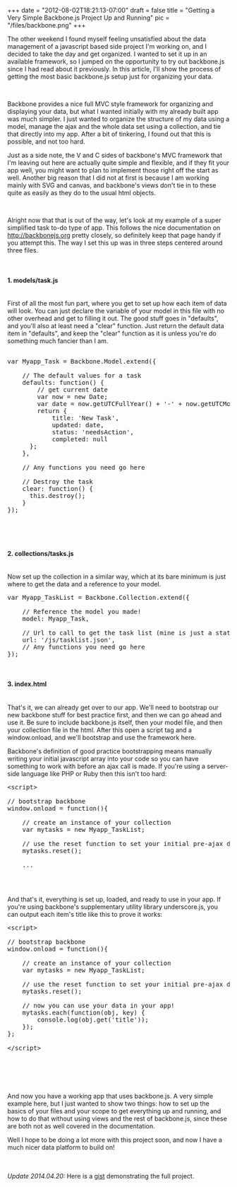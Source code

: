 
+++
date = "2012-08-02T18:21:13-07:00"
draft = false
title = "Getting a Very Simple Backbone.js Project Up and Running"
pic = "/files/backbone.png"
+++

<p>The other weekend I found myself feeling unsatisfied about the data management of a javascript based side project I'm working on, and I decided to take the day and get organized.  I wanted to set it up in an available framework, so I jumped on the opportunity to try out backbone.js since I had read about it previously.  In this article, I'll show the process of getting the most basic backbone.js setup just for organizing your data.
<br></p>

<p><br></p>

<p>Backbone provides a nice full MVC style framework for organizing and displaying your data, but what I wanted initially with my already built app was much simpler.  I just wanted to organize the structure of my data using a model, manage the ajax and the whole data set using a collection, and tie that directly into my app.  After a bit of tinkering, I found out that this is possible, and not too hard.
<br></p>

<p>Just as a side note, the V and C sides of backbone's MVC framework that I'm leaving out here are actually quite simple and flexible, and if they fit your app well, you might want to plan to implement those right off the start as well.  Another big reason that I did not at first is because I am working mainly with SVG and canvas, and backbone's views don't tie in to these quite as easily as they do to the usual html objects.
<br></p>

<p><br></p>

<p>Alright now that that is out of the way, let's look at my example of a super simplified task to-do type of app.  This follows the nice documentation on <a href="http://backbonejs.org">http://backbonejs.org</a> pretty closely, so definitely keep that page handy if you attempt this.  The way I set this up was in three steps centered around three files.
<br></p>

<p><br></p>

<h4>1.  models/task.js</h4>

<p><br>
First of all the most fun part, where you get to set up how each item of data will look.  You can just declare the variable of your model in this file with no other overhead and get to filling it out.  The good stuff goes in "defaults", and you'll also at least need a "clear" function.  Just return the default data item in "defaults", and keep the "clear" function as it is unless you're do something much fancier than I am.
<br></p>

<pre>   
var Myapp_Task = Backbone.Model.extend({

    // The default values for a task
    defaults: function() {
        // get current date
        var now = new Date;
        var date = now.getUTCFullYear() + '-' + now.getUTCMonth() + '-' + now.getUTCDate() + 'T' + now.getUTCHours() + ':' + now.getUTCMinutes() + ':' + now.getUTCSeconds() + '.000Z';
        return {
            title: 'New Task',
            updated: date,
            status: 'needsAction',
            completed: null
      };
    },

    // Any functions you need go here

    // Destroy the task
    clear: function() {
      this.destroy();
    }
});
</pre>

<p><br></p>

<p><br></p>

<h4>2. collections/tasks.js</h4>

<p><br>
Now set up the collection in a similar way, which at its bare minimum is just where to get the data and a reference to your model.
<br></p>

<pre>
var Myapp_TaskList = Backbone.Collection.extend({

    // Reference the model you made!
    model: Myapp_Task,

    // Url to call to get the task list (mine is just a static local file)
    url: '/js/tasklist.json',
    // Any functions you need go here
});
</pre>

<p><br></p>

<h4>3.  index.html</h4>

<p><br>
That's it, we can already get over to our app.  We'll need to bootstrap our new backbone stuff for best practice first, and then we can go ahead and use it.  Be sure to include backbone.js itself, then your model file, and then your collection file in the html.  After this open a script tag and a <span class=""code"">window.onload</span>, and we'll bootstrap and use the framework here.
<br></p>

<p>Backbone's definition of good practice bootstrapping means manually writing your initial javascript array into your code so you can have something to work with before an ajax call is made.  If you're using a server-side language like PHP or Ruby then this isn't too hard:
<br></p>

<pre>
&lt;script&gt;

// bootstrap backbone
window.onload = function(){

    // create an instance of your collection
    var mytasks = new Myapp_TaskList;

    // use the reset function to set your initial pre-ajax data
    mytasks.reset(<?php echo file_get_contents('js/tasklist.json'); ?>);

    ...

</pre>

<p><br /></p>

<p>And that's it, everything is set up, loaded, and ready to use in your app.  If you're using backbone's supplementary utility library underscore.js, you can output each item's title like this to prove it works:
<br /></p>

<pre>
&lt;script&gt;

// bootstrap backbone
window.onload = function(){

    // create an instance of your collection
    var mytasks = new Myapp_TaskList;

    // use the reset function to set your initial pre-ajax data
    mytasks.reset(<?php echo file_get_contents('js/tasklist.json'); ?>);

    // now you can use your data in your app!
    mytasks.each(function(obj, key) {
        console.log(obj.get('title'));
    });
};

&lt;/script&gt;

</pre>

<p><br></p>

<p><br></p>

<p>And now you have a working app that uses backbone.js.  A very simple example here, but I just wanted to show two things: how to set up the basics of your files and your scope to get everything up and running, and how to do that without using views and the rest of backbone.js, since these are both not as well covered in the documentation.
<br></p>

<p>Well I hope to be doing a lot more with this project soon, and now I have a much nicer data platform to build on!</p>

<p><br><br>
<i>Update 2014.04.20:</i> Here is a <a href="https://gist.github.com/justinmc/11128428">gist</a> demonstrating the full project.</p>